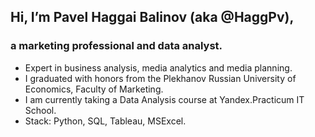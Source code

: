 ## Hi, I’m Pavel Haggai  Balinov (aka @HaggPv),
### a marketing professional and data analyst.
- Expert in business analysis, media analytics and media planning.
- I graduated with honors from the Plekhanov Russian University of Economics, Faculty of Marketing.
- I am currently taking a Data Analysis course at Yandex.Practicum IT School.
-  Stack: Python, SQL, Tableau, MSExcel.
